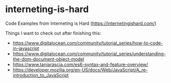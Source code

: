 # interneting-is-hard

Code Examples from Interneting is Hard (https://internetingishard.com/)

Things I want to check out after finishing this:

- https://www.digitalocean.com/community/tutorial_series/how-to-code-in-javascript
- https://www.digitalocean.com/community/tutorial_series/understanding-the-dom-document-object-model
- https://www.taniarascia.com/es6-syntax-and-feature-overview/
- https://developer.mozilla.org/en-US/docs/Web/JavaScript/A_re-introduction_to_JavaScript

